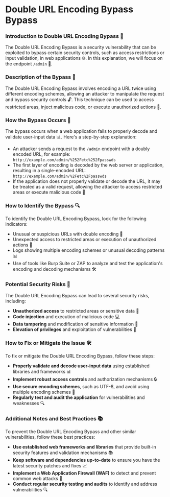 # Double URL Encoding Bypass Bypass

### Introduction to Double URL Encoding Bypass 🚨
The Double URL Encoding Bypass is a security vulnerability that can be exploited to bypass certain security controls, such as access restrictions or input validation, in web applications 🌐. In this explanation, we will focus on the endpoint `/admin` 📁.

### Description of the Bypass 📝
The Double URL Encoding Bypass involves encoding a URL twice using different encoding schemes, allowing an attacker to manipulate the request and bypass security controls 🔓. This technique can be used to access restricted areas, inject malicious code, or execute unauthorized actions 🚫.

### How the Bypass Occurs 🤔
The bypass occurs when a web application fails to properly decode and validate user-input data 📊. Here's a step-by-step explanation:
* An attacker sends a request to the `/admin` endpoint with a doubly encoded URL, for example: `http://example.com/admin/%252Fetc%252Fpasswds`
* The first layer of encoding is decoded by the web server or application, resulting in a single-encoded URL: `http://example.com/admin/%2Fetc%2Fpasswds`
* If the application does not properly validate or decode the URL, it may be treated as a valid request, allowing the attacker to access restricted areas or execute malicious code 🚨

### How to Identify the Bypass 🔍
To identify the Double URL Encoding Bypass, look for the following indicators:
* Unusual or suspicious URLs with double encoding 📝
* Unexpected access to restricted areas or execution of unauthorized actions 🚫
* Logs showing multiple encoding schemes or unusual decoding patterns 📊
* Use of tools like Burp Suite or ZAP to analyze and test the application's encoding and decoding mechanisms 🛠️

### Potential Security Risks 🚨
The Double URL Encoding Bypass can lead to several security risks, including:
* **Unauthorized access** to restricted areas or sensitive data 📁
* **Code injection** and execution of malicious code 💻
* **Data tampering** and modification of sensitive information 📝
* **Elevation of privileges** and exploitation of vulnerabilities 🚀

### How to Fix or Mitigate the Issue 🛠️
To fix or mitigate the Double URL Encoding Bypass, follow these steps:
* **Properly validate and decode user-input data** using established libraries and frameworks 📊
* **Implement robust access controls** and authorization mechanisms 🔒
* **Use secure encoding schemes**, such as UTF-8, and avoid using multiple encoding schemes 📝
* **Regularly test and audit the application** for vulnerabilities and weaknesses 🔍

### Additional Notes and Best Practices 📚
To prevent the Double URL Encoding Bypass and other similar vulnerabilities, follow these best practices:
* **Use established web frameworks and libraries** that provide built-in security features and validation mechanisms 📚
* **Keep software and dependencies up-to-date** to ensure you have the latest security patches and fixes 📈
* **Implement a Web Application Firewall (WAF)** to detect and prevent common web attacks 🚫
* **Conduct regular security testing and audits** to identify and address vulnerabilities 🔍